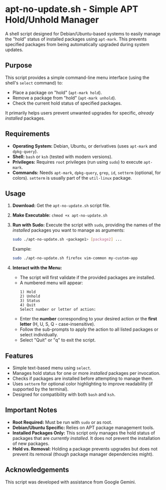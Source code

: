 # apt-no-update.sh - Simple APT Hold/Unhold Manager

A shell script designed for Debian/Ubuntu-based systems to easily manage the "hold" status of installed packages using `apt-mark`. This prevents specified packages from being automatically upgraded during system updates.

## Purpose

This script provides a simple command-line menu interface (using the shell's `select` command) to:
*   Place a package on "hold" (`apt-mark hold`).
*   Remove a package from "hold" (`apt-mark unhold`).
*   Check the current hold status of specified packages.

It primarily helps users prevent unwanted upgrades for specific, *already installed* packages.

## Requirements

*   **Operating System:** Debian, Ubuntu, or derivatives (uses `apt-mark` and `dpkg-query`).
*   **Shell:** `bash` or `ksh` (tested with modern versions).
*   **Privileges:** Requires `root` privileges (run using `sudo`) to execute `apt-mark`.
*   **Commands:** Needs `apt-mark`, `dpkg-query`, `grep`, `id`, `setterm` (optional, for colors). `setterm` is usually part of the `util-linux` package.

## Usage

1.  **Download:** Get the `apt-no-update.sh` script file.
2.  **Make Executable:** `chmod +x apt-no-update.sh`
3.  **Run with Sudo:** Execute the script with `sudo`, providing the names of the *installed* packages you want to manage as arguments:

    ```bash
    sudo ./apt-no-update.sh <package1> [package2] ...
    ```
    Example:
    ```bash
    sudo ./apt-no-update.sh firefox vim-common my-custom-app
    ```

4.  **Interact with the Menu:**
    *   The script will first validate if the provided packages are installed.
    *   A numbered menu will appear:
        ```
        1) Hold
        2) Unhold
        3) Status
        4) Quit
        Select number or letter of action:
        ```
    *   Enter the **number** corresponding to your desired action or the **first letter** (H, U, S, Q - case-insensitive).
    *   Follow the sub-prompts to apply the action to all listed packages or select individually.
    *   Select "Quit" or "q" to exit the script.

## Features

*   Simple text-based menu using `select`.
*   Manages hold status for one or more *installed* packages per invocation.
*   Checks if packages are installed before attempting to manage them.
*   Uses `setterm` for optional color highlighting to improve readability (if supported by the terminal).
*   Designed for compatibility with both `bash` and `ksh`.

## Important Notes

*   **Root Required:** Must be run with `sudo` or as root.
*   **Debian/Ubuntu Specific:** Relies on APT package management tools.
*   **Installed Packages Only:** This script only manages the hold status of packages that are *currently installed*. It does not prevent the installation of new packages.
*   **Hold vs. Removal:** Holding a package prevents upgrades but does not prevent its removal (though package manager dependencies might).

## Acknowledgements

This script was developed with assistance from Google Gemini.

